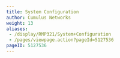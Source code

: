 ```yaml
---
title: System Configuration
author: Cumulus Networks
weight: 13
aliases:
 - /display/RMP321/System+Configuration
 - /pages/viewpage.action?pageId=5127536
pageID: 5127536
---
```

